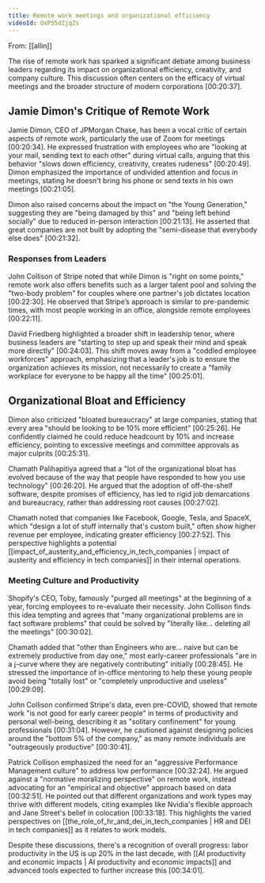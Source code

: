 ```yaml
---
title: Remote work meetings and organizational efficiency
videoId: OxP55dZjqZs
---
```


From: [[allin]] <br/> 

The rise of remote work has sparked a significant debate among business leaders regarding its impact on organizational efficiency, creativity, and company culture. This discussion often centers on the efficacy of virtual meetings and the broader structure of modern corporations <a class="yt-timestamp" data-t="00:20:37">[00:20:37]</a>.

## Jamie Dimon's Critique of Remote Work

Jamie Dimon, CEO of JPMorgan Chase, has been a vocal critic of certain aspects of remote work, particularly the use of Zoom for meetings <a class="yt-timestamp" data-t="00:20:34">[00:20:34]</a>. He expressed frustration with employees who are "looking at your mail, sending text to each other" during virtual calls, arguing that this behavior "slows down efficiency, creativity, creates rudeness" <a class="yt-timestamp" data-t="00:20:49">[00:20:49]</a>. Dimon emphasized the importance of undivided attention and focus in meetings, stating he doesn't bring his phone or send texts in his own meetings <a class="yt-timestamp" data-t="00:21:05">[00:21:05]</a>.

Dimon also raised concerns about the impact on "the Young Generation," suggesting they are "being damaged by this" and "being left behind socially" due to reduced in-person interaction <a class="yt-timestamp" data-t="00:21:13">[00:21:13]</a>. He asserted that great companies are not built by adopting the "semi-disease that everybody else does" <a class="yt-timestamp" data-t="00:21:32">[00:21:32]</a>.

### Responses from Leaders

John Collison of Stripe noted that while Dimon is "right on some points," remote work also offers benefits such as a larger talent pool and solving the "two-body problem" for couples where one partner's job dictates location <a class="yt-timestamp" data-t="00:22:30">[00:22:30]</a>. He observed that Stripe’s approach is similar to pre-pandemic times, with most people working in an office, alongside remote employees <a class="yt-timestamp" data-t="00:22:11">[00:22:11]</a>.

David Friedberg highlighted a broader shift in leadership tenor, where business leaders are "starting to step up and speak their mind and speak more directly" <a class="yt-timestamp" data-t="00:24:03">[00:24:03]</a>. This shift moves away from a "coddled employee workforces" approach, emphasizing that a leader's job is to ensure the organization achieves its mission, not necessarily to create a "family workplace for everyone to be happy all the time" <a class="yt-timestamp" data-t="00:25:01">[00:25:01]</a>.

## Organizational Bloat and Efficiency

Dimon also criticized "bloated bureaucracy" at large companies, stating that every area "should be looking to be 10% more efficient" <a class="yt-timestamp" data-t="00:25:26">[00:25:26]</a>. He confidently claimed he could reduce headcount by 10% and increase efficiency, pointing to excessive meetings and committee approvals as major culprits <a class="yt-timestamp" data-t="00:25:31">[00:25:31]</a>.

Chamath Palihapitiya agreed that a "lot of the organizational bloat has evolved because of the way that people have responded to how you use technology" <a class="yt-timestamp" data-t="00:26:20">[00:26:20]</a>. He argued that the adoption of off-the-shelf software, despite promises of efficiency, has led to rigid job demarcations and bureaucracy, rather than addressing root causes <a class="yt-timestamp" data-t="00:27:02">[00:27:02]</a>.

Chamath noted that companies like Facebook, Google, Tesla, and SpaceX, which "design a lot of stuff internally that's custom built," often show higher revenue per employee, indicating greater efficiency <a class="yt-timestamp" data-t="00:27:52">[00:27:52]</a>. This perspective highlights a potential [[impact_of_austerity_and_efficiency_in_tech_companies | impact of austerity and efficiency in tech companies]] in their internal operations.

### Meeting Culture and Productivity

Shopify's CEO, Toby, famously "purged all meetings" at the beginning of a year, forcing employees to re-evaluate their necessity. John Collison finds this idea tempting and agrees that "many organizational problems are in fact software problems" that could be solved by "literally like... deleting all the meetings" <a class="yt-timestamp" data-t="00:30:02">[00:30:02]</a>.

Chamath added that "other than Engineers who are... naive but can be extremely productive from day one," most early-career professionals "are in a j-curve where they are negatively contributing" initially <a class="yt-timestamp" data-t="00:28:45">[00:28:45]</a>. He stressed the importance of in-office mentoring to help these young people avoid being "totally lost" or "completely unproductive and useless" <a class="yt-timestamp" data-t="00:29:09">[00:29:09]</a>.

John Collison confirmed Stripe's data, even pre-COVID, showed that remote work "is not good for early career people" in terms of productivity and personal well-being, describing it as "solitary confinement" for young professionals <a class="yt-timestamp" data-t="00:31:04">[00:31:04]</a>. However, he cautioned against designing policies around the "bottom 5% of the company," as many remote individuals are "outrageously productive" <a class="yt-timestamp" data-t="00:30:41">[00:30:41]</a>.

Patrick Collison emphasized the need for an "aggressive Performance Management culture" to address low performance <a class="yt-timestamp" data-t="00:32:24">[00:32:24]</a>. He argued against a "normative moralizing perspective" on remote work, instead advocating for an "empirical and objective" approach based on data <a class="yt-timestamp" data-t="00:32:51">[00:32:51]</a>. He pointed out that different organizations and work types may thrive with different models, citing examples like Nvidia's flexible approach and Jane Street's belief in colocation <a class="yt-timestamp" data-t="00:33:18">[00:33:18]</a>. This highlights the varied perspectives on [[the_role_of_hr_and_dei_in_tech_companies | HR and DEI in tech companies]] as it relates to work models.

Despite these discussions, there's a recognition of overall progress: labor productivity in the US is up 20% in the last decade, with [[AI productivity and economic impacts | AI productivity and economic impacts]] and advanced tools expected to further increase this <a class="yt-timestamp" data-t="00:34:01">[00:34:01]</a>.